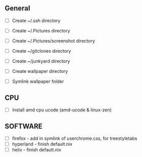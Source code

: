 ## General

- [ ] Create ~/.ssh directory
- [ ] Create ~/.Pictures directory
- [ ] Create ~/.Pictures/screenshot directory
- [ ] Create ~/gitclones directory
- [ ] Create ~/junkyard directory
- [ ] Create wallpaper directory
- [ ] Symlink wallpaper folder


## CPU
- [ ] Install amd cpu ucode (amd-ucode & linux-zen)


## SOFTWARE
- [ ] firefox - add in symlink of userchrome.css, for treestyletabs
- [ ] hyperland - finish default.nix
- [ ] helix - finish default.nix